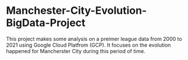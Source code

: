 # Manchester-City-Evolution-BigData-Project
This project makes some analysis on a preimer league data from 2000 to 2021 using Google Cloud Platfrom (GCP).
It focuses on the evolution happened for Mancherster City during this period of time.
